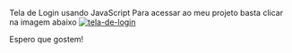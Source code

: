 
Tela de Login usando JavaScript
Para acessar ao meu projeto basta clicar na imagem abaixo
<a href="https://apenasopedro.github.io/Tela-de-Login/"><img src="Tela-de-Login/images/tela-print.PNG" alt="tela-de-login"></img></a>

Espero que gostem!
